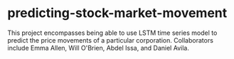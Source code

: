 # predicting-stock-market-movement
This project encompasses being able to use LSTM time series model to predict the price movements of a particular corporation. Collaborators include Emma Allen, Will O'Brien, Abdel Issa, and Daniel Avila.
